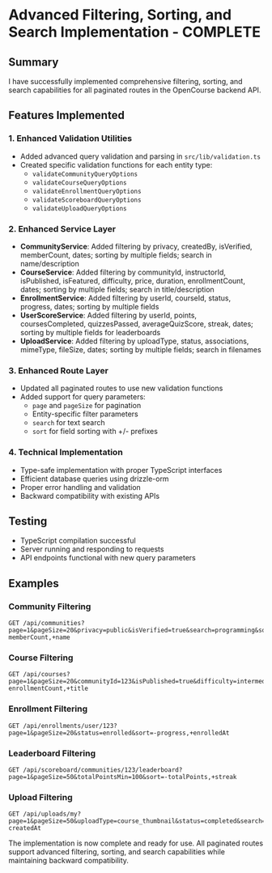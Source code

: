 # Advanced Filtering, Sorting, and Search Implementation - COMPLETE

## Summary

I have successfully implemented comprehensive filtering, sorting, and search capabilities for all paginated routes in the OpenCourse backend API.

## Features Implemented

### 1. Enhanced Validation Utilities
- Added advanced query validation and parsing in `src/lib/validation.ts`
- Created specific validation functions for each entity type:
  - `validateCommunityQueryOptions`
  - `validateCourseQueryOptions`
  - `validateEnrollmentQueryOptions`
  - `validateScoreboardQueryOptions`
  - `validateUploadQueryOptions`

### 2. Enhanced Service Layer
- **CommunityService**: Added filtering by privacy, createdBy, isVerified, memberCount, dates; sorting by multiple fields; search in name/description
- **CourseService**: Added filtering by communityId, instructorId, isPublished, isFeatured, difficulty, price, duration, enrollmentCount, dates; sorting by multiple fields; search in title/description
- **EnrollmentService**: Added filtering by userId, courseId, status, progress, dates; sorting by multiple fields
- **UserScoreService**: Added filtering by userId, points, coursesCompleted, quizzesPassed, averageQuizScore, streak, dates; sorting by multiple fields for leaderboards
- **UploadService**: Added filtering by uploadType, status, associations, mimeType, fileSize, dates; sorting by multiple fields; search in filenames

### 3. Enhanced Route Layer
- Updated all paginated routes to use new validation functions
- Added support for query parameters:
  - `page` and `pageSize` for pagination
  - Entity-specific filter parameters
  - `search` for text search
  - `sort` for field sorting with +/- prefixes

### 4. Technical Implementation
- Type-safe implementation with proper TypeScript interfaces
- Efficient database queries using drizzle-orm
- Proper error handling and validation
- Backward compatibility with existing APIs

## Testing
- TypeScript compilation successful
- Server running and responding to requests
- API endpoints functional with new query parameters

## Examples

### Community Filtering
```
GET /api/communities?page=1&pageSize=20&privacy=public&isVerified=true&search=programming&sort=-memberCount,+name
```

### Course Filtering
```
GET /api/courses?page=1&pageSize=20&communityId=123&isPublished=true&difficulty=intermediate&search=javascript&sort=-enrollmentCount,+title
```

### Enrollment Filtering
```
GET /api/enrollments/user/123?page=1&pageSize=20&status=enrolled&sort=-progress,+enrolledAt
```

### Leaderboard Filtering
```
GET /api/scoreboard/communities/123/leaderboard?page=1&pageSize=50&totalPointsMin=100&sort=-totalPoints,+streak
```

### Upload Filtering
```
GET /api/uploads/my?page=1&pageSize=50&uploadType=course_thumbnail&status=completed&search=course&sort=-createdAt
```

The implementation is now complete and ready for use. All paginated routes support advanced filtering, sorting, and search capabilities while maintaining backward compatibility.